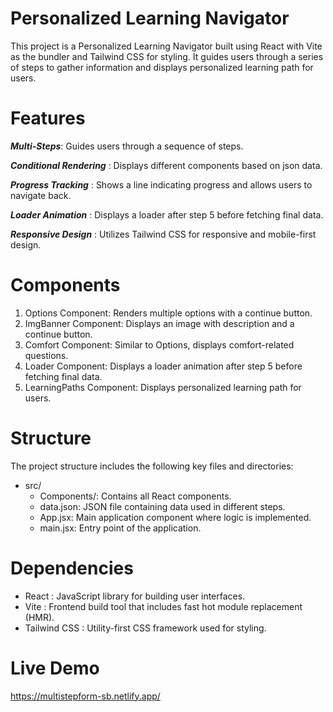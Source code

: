 # Personalized Learning Navigator

This project is a Personalized Learning Navigator built using React with Vite as the bundler and Tailwind CSS for styling. It guides users through a series of steps to gather information and displays personalized learning path for users.

# Features

***Multi-Steps***: Guides users through a sequence of steps.

***Conditional Rendering*** : Displays different components based on json data.

***Progress Tracking*** : Shows a line indicating progress and allows users to navigate back.

***Loader Animation*** : Displays a loader after step 5 before fetching final data.

***Responsive Design*** : Utilizes Tailwind CSS for responsive and mobile-first design.

# Components

  1. Options Component: Renders multiple options with a continue button.
  2. ImgBanner Component: Displays an image with description and a continue button.
  3. Comfort Component: Similar to Options, displays comfort-related questions.
  4. Loader Component: Displays a loader animation after step 5 before fetching final data.
  5. LearningPaths Component: Displays personalized learning path for users.

# Structure

The project structure includes the following key files and directories:

- src/
    - Components/: Contains all React components.
    - data.json: JSON file containing data used in different steps.
    - App.jsx: Main application component where logic is implemented.
    - main.jsx: Entry point of the application.

# Dependencies

  - React : JavaScript library for building user interfaces.
  - Vite : Frontend build tool that includes fast hot module replacement (HMR).
  - Tailwind CSS : Utility-first CSS framework used for styling.

# Live Demo 

https://multistepform-sb.netlify.app/
